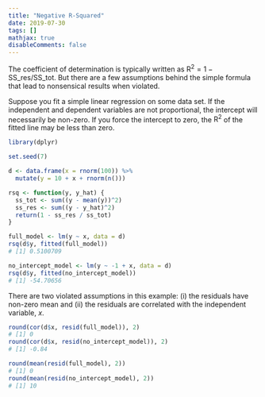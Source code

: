 ```yaml
---
title: "Negative R-Squared"
date: 2019-07-30
tags: []
mathjax: true
disableComments: false
---
```


The coefficient of determination is typically written as $\textrm{R}^2=1-\textrm{SS}\_{\textrm{res}}/\textrm{SS}\_{\textrm{tot}}$. But there are a few assumptions behind the simple formula that lead to nonsensical results when violated.

Suppose you fit a simple linear regression on some data set. If the independent and dependent variables are not proportional, the intercept will necessarily be non-zero. If you force the intercept to zero, the $\textrm{R}^2$ of the fitted line may be less than zero.

```r
library(dplyr)

set.seed(7)

d <- data.frame(x = rnorm(100)) %>%
  mutate(y = 10 + x + rnorm(n()))

rsq <- function(y, y_hat) {
  ss_tot <- sum((y - mean(y))^2)
  ss_res <- sum((y - y_hat)^2)
  return(1 - ss_res / ss_tot)
}

full_model <- lm(y ~ x, data = d)
rsq(d$y, fitted(full_model))
# [1] 0.5100709

no_intercept_model <- lm(y ~ -1 + x, data = d)
rsq(d$y, fitted(no_intercept_model))
# [1] -54.70656
```

There are two violated assumptions in this example: (i) the residuals have non-zero mean and (ii) the residuals are correlated with the independent variable, $x$.

```r
round(cor(d$x, resid(full_model)), 2)
# [1] 0
round(cor(d$x, resid(no_intercept_model)), 2)
# [1] -0.84

round(mean(resid(full_model), 2))
# [1] 0
round(mean(resid(no_intercept_model), 2))
# [1] 10
```